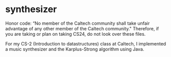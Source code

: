 # synthesizer

Honor code: “No member of the Caltech community shall take unfair advantage of any other member of the Caltech community." Therefore, if you are taking or plan on taking CS24, do not look over these files.

For my CS-2 (Introduction to datastructures) class at Caltech, I implemented a music synthesizer and the Karplus-Strong algorithm using Java.
